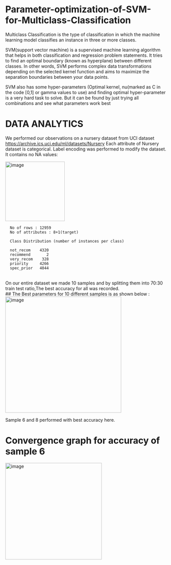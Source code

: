 # Parameter-optimization-of-SVM-for-Multiclass-Classification

Multiclass Classification is the type of classification in which the machine learning model classifies an instance in three or more classes.

SVM(support vector machine) is a supervised machine learning algorithm that helps in both classification and regression problem statements. It tries to find an optimal boundary (known as hyperplane) between different classes. In other words, SVM performs complex data transformations depending on the selected kernel function and aims to maximize the separation boundaries between your data points.

SVM also has some hyper-parameters (Optimal kernel, nu(marked as C in the code [0,1] or gamma values to use) and finding optimal hyper-parameter is a very hard task to solve. But it can be found by just trying all combinations and see what parameters work best

# DATA ANALYTICS
We performed our observations on a nursery dataset from UCI dataset https://archive.ics.uci.edu/ml/datasets/Nursery 
Each attribute of Nursery dataset is categorical.
Label encoding was performed to modify the dataset.
It contains no NA values:

<img width="186" alt="image" src="https://user-images.githubusercontent.com/65918628/232877658-05e9c531-1c56-4f21-96c3-5997460aa252.png">


      No of rows : 12959
      No of attributes : 8+1(target)

      Class Distribution (number of instances per class)

      not_recom    4320   
      recommend       2   
      very_recom    328   
      priority     4266   
      spec_prior   4044   

<br/>
On our entire dataset we made 10 samples and by splitting them into 70:30 train test ratio,The best accuracy for all was recorded.
<br/>
## The Best parameters for 10 different samples is as shown below :
<img width="363" alt="image" src="https://user-images.githubusercontent.com/65918628/233064119-c6d5c2a6-4dc1-499f-a90c-48a678726a5b.png">


Sample 6 and 8 performed with best accuracy here.
   
# Convergence graph for accuracy of sample 6 
<img width="302" alt="image" src="https://user-images.githubusercontent.com/65918628/233078814-af690d27-0925-4ba8-a0a7-77c8959b3396.png">






